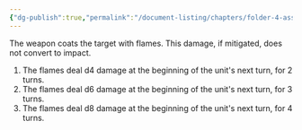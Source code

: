 ```yaml
---
{"dg-publish":true,"permalink":"/document-listing/chapters/folder-4-assembly/weapon-folder/damage-tags-folder/tag-napalm/"}
---
```


The weapon coats the target with flames. This damage, if mitigated, does not convert to impact.
1. The flames deal d4 damage at the beginning of the unit's next turn, for 2 turns.
2. The flames deal d6 damage at the beginning of the unit's next turn, for 3 turns.
3. The flames deal d8 damage at the beginning of the unit's next turn, for 4 turns.